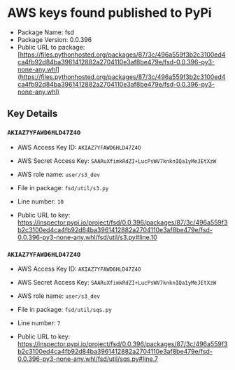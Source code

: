 # AWS keys found published to PyPi

* Package Name: fsd
* Package Version: 0.0.396
* Public URL to package: [https://files.pythonhosted.org/packages/87/3c/496a559f3b2c3100ed4ca4fb92d84ba3961412882a2704110e3af8be479e/fsd-0.0.396-py3-none-any.whl](https://files.pythonhosted.org/packages/87/3c/496a559f3b2c3100ed4ca4fb92d84ba3961412882a2704110e3af8be479e/fsd-0.0.396-py3-none-any.whl)

## Key Details

### `AKIAZ7YFAWD6HLD47Z4O`

* AWS Access Key ID: `AKIAZ7YFAWD6HLD47Z4O`
* AWS Secret Access Key: `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` 
* AWS role name: `user/s3_dev`
* File in package: `fsd/util/s3.py`
* Line number: `10`

* Public URL to key: https://inspector.pypi.io/project/fsd/0.0.396/packages/87/3c/496a559f3b2c3100ed4ca4fb92d84ba3961412882a2704110e3af8be479e/fsd-0.0.396-py3-none-any.whl/fsd/util/s3.py#line.10



### `AKIAZ7YFAWD6HLD47Z4O`

* AWS Access Key ID: `AKIAZ7YFAWD6HLD47Z4O`
* AWS Secret Access Key: `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` 
* AWS role name: `user/s3_dev`
* File in package: `fsd/util/sqs.py`
* Line number: `7`

* Public URL to key: https://inspector.pypi.io/project/fsd/0.0.396/packages/87/3c/496a559f3b2c3100ed4ca4fb92d84ba3961412882a2704110e3af8be479e/fsd-0.0.396-py3-none-any.whl/fsd/util/sqs.py#line.7


